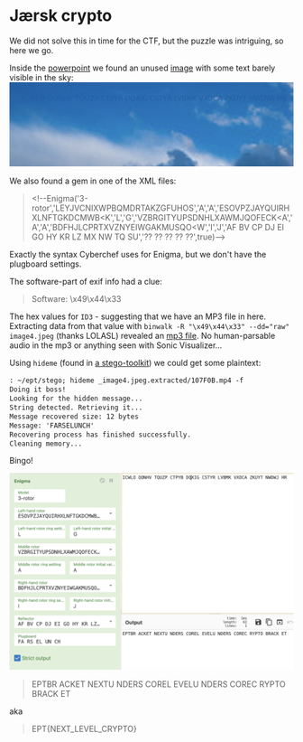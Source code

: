 # Jærsk crypto

We did not solve this in time for the CTF, but the puzzle was intriguing, so here we go.

Inside the [powerpoint](../J%C3%A6rsk%20Crypto.pptx) we found an unused [image](./image4.jpeg) with some text barely visible in the sky:
![](./skycipher.png)

We also found a gem in one of the XML files:
> \<!--Enigma('3-rotor','LEYJVCNIXWPBQMDRTAKZGFUHOS','A','A','ESOVPZJAYQUIRHXLNFTGKDCMWB<K','L','G','VZBRGITYUPSDNHLXAWMJQOFECK<A','A','A','BDFHJLCPRTXVZNYEIWGAKMUSQO<W','I','J','AF BV CP DJ EI GO HY KR LZ MX NW TQ SU','?? ?? ?? ?? ??',true)-->

Exactly the syntax Cyberchef uses for Enigma, but we don't have the plugboard settings.

The software-part of exif info had a clue: 
> Software: \x49\x44\x33 

The hex values for `ID3` - suggesting that we have an MP3 file in here. Extracting data from that value with `binwalk -R "\x49\x44\x33" --dd="raw" image4.jpeg` (thanks LOLASL) revealed an [mp3 file](./107F0B.mp4). No human-parsable audio in the mp3 or anything seen with Sonic Visualizer...

Using `hideme` (found in [a stego-toolkit](https://github.com/DominicBreuker/stego-toolkit)) we could get some plaintext:

```
: ~/ept/stego; hideme _image4.jpeg.extracted/107F0B.mp4 -f
Doing it boss!
Looking for the hidden message...
String detected. Retrieving it...
Message recovered size: 12 bytes
Message: 'FARSELUNCH'
Recovering process has finished successfully.
Cleaning memory...
```

Bingo!

![](./solved.png)

> EPTBR ACKET NEXTU NDERS COREL EVELU NDERS COREC RYPTO BRACK ET

aka 

> EPT{NEXT_LEVEL_CRYPTO}
